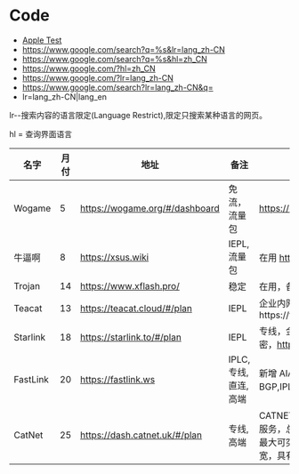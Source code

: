 
# Code
- [Apple Test](http://www.apple.com/library/test/success.html)
- https://www.google.com/search?q=%s&lr=lang_zh-CN
- https://www.google.com/search?q=%s&hl=zh_CN
- https://www.google.com/?hl=zh_CN
- https://www.google.com/?lr=lang_zh-CN
- https://www.google.com/search?lr=lang_zh-CN&q=
- lr=lang_zh-CN|lang_en

lr--搜索内容的语言限定(Language Restrict),限定只搜索某种语言的网页。

hl = 查询界面语言

| 名字     | 月付 | 地址                                    | 备注                                                         | Text                                                         |
| -------- | ---- | --------------------------------------- | ------------------------------------------------------------ | ------------------------------------------------------------ |
| Wogame   | 5    | https://wogame.org/#/dashboard          | 免流，流量包                                                 |    https://citruslab.me/dashboard                                                          |
| 牛逼啊   | 8    | https://xsus.wiki                       | IEPL,流量包                                                  | 在用      http://wz.xsus.link/                               |                              
| Trojan   | 14   | https://www.xflash.pro/                 | 稳定                                                         | 在用，备用流量包                                             |
| Teacat   | 13   | https://teacat.cloud/#/plan             | IEPL                                                         | 企业内网专线https://teacat2.com                              |
| Starlink     | 18   | https://starlink.to/#/plan              | IEPL                                                         | 专线，金融级别跨境线路，SS加密，https://star.369.cyou/                             |                                                |
| FastLink | 20   | https://fastlink.ws | IPLC, 专线, 直连, 高端                                       | 新增 AIA 和 IPLC 专线线路。BGP,IPLC,Anycast全球加速技术   |
| CatNet   | 25   | https://dash.catnet.uk/#/plan           | 专线, 高端                                                   | CATNET基于自有专线资源托管服务，总冗余10Gbps，该订阅最大可突发250Mbps业务带宽，具有强大SLA保证。 |

